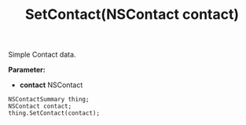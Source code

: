 ﻿---
uid: crmscript_ref_NSContactSummary_SetContact
title: SetContact(NSContact contact)
intellisense: NSContactSummary.SetContact
keywords: NSContactSummary, GetContact
so.topic: reference
---

Simple Contact data.

**Parameter:** 
 - **contact** NSContact

```crmscript
NSContactSummary thing;
NSContact contact;
thing.SetContact(contact);
```

